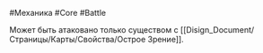 #Механика  #Core  #Battle 

Может быть атаковано только существом с [[Disign_Document/Страницы/Карты/Свойства/Острое Зрение]].